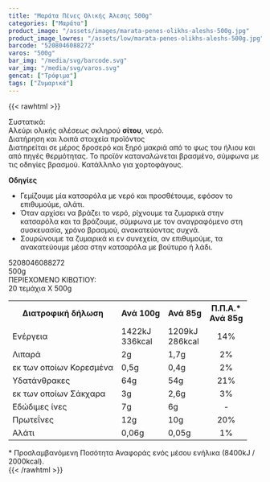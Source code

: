 ```yaml
---
title: "Μαράτα Πένες Ολικής Άλεσης 500g"
categories: ["Μαράτα"]
product_image: "/assets/images/marata-penes-olikhs-aleshs-500g.jpg"
product_image_lowres: "/assets/low/marata-penes-olikhs-aleshs-500g.jpg"
barcode: "5208046088272"
varos: "500g"
bar_img: "/media/svg/barcode.svg"
var_img: "/media/svg/varos.svg"
gencat: ["Τρόφιμα"]
tags: ["Ζυμαρικά"]
---
```

{{< rawhtml >}}

<div class="product"><div id="sistatika">Συστατικά:</div><div class="alltext">Aλεύρι ολικής αλέσεως σκληρού&nbsp;<b>σίτου</b>, νερό.</div><div id="loipa">Διατήρηση και λοιπά στοιχεία προϊόντος</div><div class="alltext">Διατηρείται σε μέρος δροσερό και ξηρό μακριά από το φως του ήλιου και από πηγές θερμότητας. Το προϊόν καταναλώνεται βρασμένο, σύμφωνα με τις οδnγίες βρασμού. Κατάλλnλο για χορτοφάγους.<p></p><div class="pzim"><strong>Οδηγίες</strong><br><ul><li>Γεμίζουμε μία κατσαρόλα με νερό και προσθέτουμε, εφόσον το επιθυμούμε, αλάτι.</li><li>Όταν αρχίσει να βράζει το νερό, ρίχνουμε τα ζυμαρικά στην κατσαρόλα και τα βράζουμε, σύμφωνα με τον αναγραφόμενο στη συσκευασία, χρόνο βρασμού, ανακατεύοντας συχνά.</li><li>Σουρώνουμε τα ζυμαρικά κι εν συνεχεία, αν επιθυμούμε, τα ανακατεύουμε μέσα στην κατσαρόλα με βούτυρο ή λάδι.</li></ul></div></div><div id="barcode"><div id="barimage1"></div><span id="bartext">5208046088272</span></div><div id="varos"><div id="varosimage1"></div><span id="varostext">500g</span></div><div id="kivotio">ΠΕΡΙΕΧΟΜΕΝΟ ΚΙΒΩΤΙΟΥ:<br>20 τεμάχια Χ 500g</div><div class="tabout"><table id="diatable"><tbody><tr><th>Διατροφική δήλωση</th><th>Ανά 100g</th><th>Ανά 85g</th><th>Π.Π.Α.*<br>Ανά 85g</th></tr><tr><td class="texr2">Ενέργεια</td><td class="texr">1422kJ<br>336kcal</td><td class="texr">1209kJ<br>286kcal</td><td class="texr" style="text-align:center">14%</td></tr><tr><td class="texr2">Λιπαρά</td><td class="texr">2g</td><td class="texr">1,7g</td><td class="texr" style="text-align:center">2%</td></tr><tr><td class="gray">εκ των οποίων Κορεσµένα</td><td class="gray2">0,5g</td><td class="gray2">0,4g</td><td class="gray2" style="text-align:center">2%</td></tr><tr><td class="texr2">Yδατάνθρακες</td><td class="texr">64g</td><td class="texr">54g</td><td class="texr" style="text-align:center">21%</td></tr><tr><td class="gray">εκ των οποίων Σάκχαρα</td><td class="gray2">3g</td><td class="gray2">2,6g</td><td class="gray2" style="text-align:center">3%</td></tr><tr><td class="texr2">Eδώδιμες ίνες</td><td class="texr">7g</td><td class="texr">6g</td><td class="texr" style="text-align:center">-</td></tr><tr><td class="texr2">Πρωτεΐνες</td><td class="texr">12g</td><td class="texr">10g</td><td class="texr" style="text-align:center">20%</td></tr><tr><td class="texr2">Αλάτι</td><td class="texr">0,06g</td><td class="texr">0,05g</td><td class="texr" style="text-align:center">1%</td></tr></tbody></table></div><div class="alltext">* Προσλαμβανόμενη Ποσότητα Αναφοράς ενός μέσου ενήλικα (8400kJ / 2000kcal).</div>
<div class="pimg"></div>
</div>
{{< /rawhtml >}}


